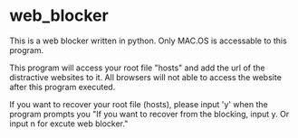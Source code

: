 # web_blocker
This is a web blocker written in python. Only MAC.OS is accessable to this program.

This program will access your root file "hosts" and add the url of the distractive websites to it. All browsers will not able to access the website after this program executed.

If you want to recover your root file (hosts), please input 'y' when the program prompts you 
"If you want to recover from the blocking, input y. Or input n for excute web blocker."

